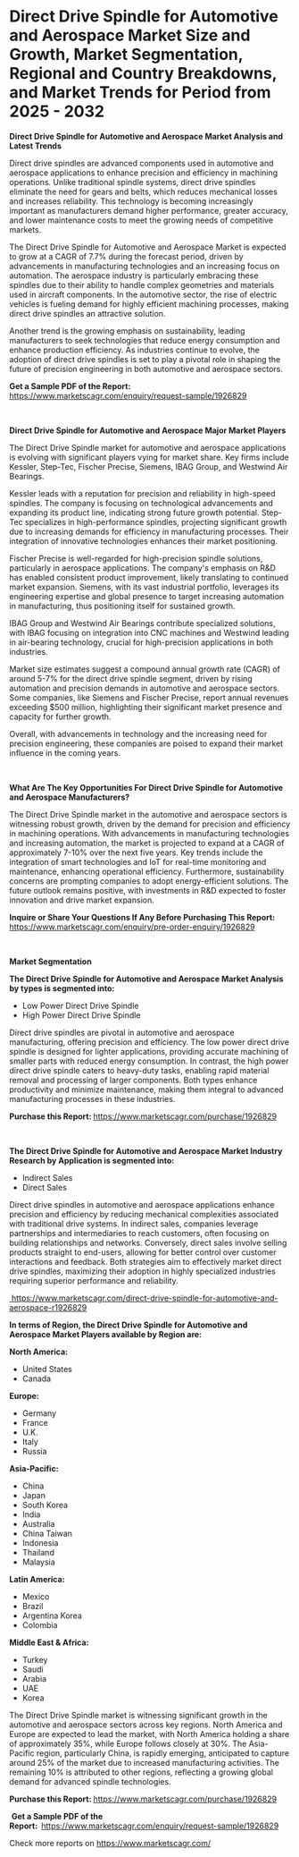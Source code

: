 <p><h1>Direct Drive Spindle for Automotive and Aerospace Market Size and Growth, Market Segmentation, Regional and Country Breakdowns, and Market Trends for Period from 2025 -  2032</h1></p><p><strong>Direct Drive Spindle for Automotive and Aerospace Market Analysis and Latest Trends</strong></p>
<p><p>Direct drive spindles are advanced components used in automotive and aerospace applications to enhance precision and efficiency in machining operations. Unlike traditional spindle systems, direct drive spindles eliminate the need for gears and belts, which reduces mechanical losses and increases reliability. This technology is becoming increasingly important as manufacturers demand higher performance, greater accuracy, and lower maintenance costs to meet the growing needs of competitive markets.</p><p>The Direct Drive Spindle for Automotive and Aerospace Market is expected to grow at a CAGR of 7.7% during the forecast period, driven by advancements in manufacturing technologies and an increasing focus on automation. The aerospace industry is particularly embracing these spindles due to their ability to handle complex geometries and materials used in aircraft components. In the automotive sector, the rise of electric vehicles is fueling demand for highly efficient machining processes, making direct drive spindles an attractive solution.</p><p>Another trend is the growing emphasis on sustainability, leading manufacturers to seek technologies that reduce energy consumption and enhance production efficiency. As industries continue to evolve, the adoption of direct drive spindles is set to play a pivotal role in shaping the future of precision engineering in both automotive and aerospace sectors.</p></p>
<p><strong>Get a Sample PDF of the Report:&nbsp;</strong> <a href="https://www.marketscagr.com/enquiry/request-sample/1926829?utm_campaign=3195&utm_medium=2&utm_source=Github&utm_content=ia&utm_term=28032025&utm_id=direct-drive-spindle-for-automotive-and-aerospace">https://www.marketscagr.com/enquiry/request-sample/1926829</a></p>
<p>&nbsp;</p>
<p><strong>Direct Drive Spindle for Automotive and Aerospace Major Market Players</strong></p>
<p><p>The Direct Drive Spindle market for automotive and aerospace applications is evolving with significant players vying for market share. Key firms include Kessler, Step-Tec, Fischer Precise, Siemens, IBAG Group, and Westwind Air Bearings.</p><p>Kessler leads with a reputation for precision and reliability in high-speed spindles. The company is focusing on technological advancements and expanding its product line, indicating strong future growth potential. Step-Tec specializes in high-performance spindles, projecting significant growth due to increasing demands for efficiency in manufacturing processes. Their integration of innovative technologies enhances their market positioning.</p><p>Fischer Precise is well-regarded for high-precision spindle solutions, particularly in aerospace applications. The company's emphasis on R&D has enabled consistent product improvement, likely translating to continued market expansion. Siemens, with its vast industrial portfolio, leverages its engineering expertise and global presence to target increasing automation in manufacturing, thus positioning itself for sustained growth.</p><p>IBAG Group and Westwind Air Bearings contribute specialized solutions, with IBAG focusing on integration into CNC machines and Westwind leading in air-bearing technology, crucial for high-precision applications in both industries.</p><p>Market size estimates suggest a compound annual growth rate (CAGR) of around 5-7% for the direct drive spindle segment, driven by rising automation and precision demands in automotive and aerospace sectors. Some companies, like Siemens and Fischer Precise, report annual revenues exceeding $500 million, highlighting their significant market presence and capacity for further growth.</p><p>Overall, with advancements in technology and the increasing need for precision engineering, these companies are poised to expand their market influence in the coming years.</p></p>
<p>&nbsp;</p>
<p><strong>What Are The Key Opportunities For Direct Drive Spindle for Automotive and Aerospace Manufacturers?</strong></p>
<p><p>The Direct Drive Spindle market in the automotive and aerospace sectors is witnessing robust growth, driven by the demand for precision and efficiency in machining operations. With advancements in manufacturing technologies and increasing automation, the market is projected to expand at a CAGR of approximately 7-10% over the next five years. Key trends include the integration of smart technologies and IoT for real-time monitoring and maintenance, enhancing operational efficiency. Furthermore, sustainability concerns are prompting companies to adopt energy-efficient solutions. The future outlook remains positive, with investments in R&D expected to foster innovation and drive market expansion.</p></p>
<p><strong>Inquire or Share Your Questions If Any Before Purchasing This Report:</strong> <a href="https://www.marketscagr.com/enquiry/pre-order-enquiry/1926829?utm_campaign=3195&utm_medium=2&utm_source=Github&utm_content=ia&utm_term=28032025&utm_id=direct-drive-spindle-for-automotive-and-aerospace">https://www.marketscagr.com/enquiry/pre-order-enquiry/1926829</a></p>
<p>&nbsp;</p>
<p><strong>Market Segmentation</strong></p>
<p><strong>The Direct Drive Spindle for Automotive and Aerospace Market Analysis by types is segmented into:</strong></p>
<p><ul><li>Low Power Direct Drive Spindle</li><li>High Power Direct Drive Spindle</li></ul></p>
<p><p>Direct drive spindles are pivotal in automotive and aerospace manufacturing, offering precision and efficiency. The low power direct drive spindle is designed for lighter applications, providing accurate machining of smaller parts with reduced energy consumption. In contrast, the high power direct drive spindle caters to heavy-duty tasks, enabling rapid material removal and processing of larger components. Both types enhance productivity and minimize maintenance, making them integral to advanced manufacturing processes in these industries.</p></p>
<p><strong>Purchase this Report:&nbsp;</strong><a href="https://www.marketscagr.com/purchase/1926829?utm_campaign=3195&utm_medium=2&utm_source=Github&utm_content=ia&utm_term=28032025&utm_id=direct-drive-spindle-for-automotive-and-aerospace">https://www.marketscagr.com/purchase/1926829</a></p>
<p>&nbsp;</p>
<p><strong>The Direct Drive Spindle for Automotive and Aerospace Market Industry Research by Application is segmented into:</strong></p>
<p><ul><li>Indirect Sales</li><li>Direct Sales</li></ul></p>
<p><p>Direct drive spindles in automotive and aerospace applications enhance precision and efficiency by reducing mechanical complexities associated with traditional drive systems. In indirect sales, companies leverage partnerships and intermediaries to reach customers, often focusing on building relationships and networks. Conversely, direct sales involve selling products straight to end-users, allowing for better control over customer interactions and feedback. Both strategies aim to effectively market direct drive spindles, maximizing their adoption in highly specialized industries requiring superior performance and reliability.</p></p>
<p><a href="https://www.marketscagr.com/direct-drive-spindle-for-automotive-and-aerospace-r1926829?utm_campaign=3195&utm_medium=2&utm_source=Github&utm_content=ia&utm_term=28032025&utm_id=direct-drive-spindle-for-automotive-and-aerospace">&nbsp;https://www.marketscagr.com/direct-drive-spindle-for-automotive-and-aerospace-r1926829</a></p>
<p><strong>In terms of Region, the Direct Drive Spindle for Automotive and Aerospace Market Players available by Region are:</strong></p>
<p>
    <p> <strong> North America: </strong>
        <ul>
            <li>United States</li>
            <li>Canada</li>
        </ul>
        </p> 
    <p> <strong> Europe: </strong>
        <ul>
            <li>Germany</li>
            <li>France</li>
            <li>U.K.</li>
            <li>Italy</li>
            <li>Russia</li>
        </ul>
        </p> 
    <p> <strong> Asia-Pacific: </strong>
        <ul>
            <li>China</li>
            <li>Japan</li>
            <li>South Korea</li>
            <li>India</li>
            <li>Australia</li>
            <li>China Taiwan</li>
            <li>Indonesia</li>
            <li>Thailand</li>
            <li>Malaysia</li>
        </ul>
        </p> 
    <p> <strong> Latin America: </strong>
        <ul>
            <li>Mexico</li>
            <li>Brazil</li>
            <li>Argentina Korea</li>
            <li>Colombia</li>
        </ul>
        </p> 
    <p> <strong> Middle East & Africa: </strong>
        <ul>
            <li>Turkey</li>
            <li>Saudi</li>
            <li>Arabia</li>
            <li>UAE</li>
            <li>Korea</li>
        </ul>
    </p>
    </p>
<p><p>The Direct Drive Spindle market is witnessing significant growth in the automotive and aerospace sectors across key regions. North America and Europe are expected to lead the market, with North America holding a share of approximately 35%, while Europe follows closely at 30%. The Asia-Pacific region, particularly China, is rapidly emerging, anticipated to capture around 25% of the market due to increased manufacturing activities. The remaining 10% is attributed to other regions, reflecting a growing global demand for advanced spindle technologies.</p></p>
<p><strong>Purchase this Report: </strong><a href="https://www.marketscagr.com/purchase/1926829?utm_campaign=3195&utm_medium=2&utm_source=Github&utm_content=ia&utm_term=28032025&utm_id=direct-drive-spindle-for-automotive-and-aerospace">https://www.marketscagr.com/purchase/1926829</a></p>
<p>&nbsp;<strong>Get a Sample PDF of the Report:&nbsp;&nbsp;</strong><a href="https://www.marketscagr.com/enquiry/request-sample/1926829?utm_campaign=3195&utm_medium=2&utm_source=Github&utm_content=ia&utm_term=28032025&utm_id=direct-drive-spindle-for-automotive-and-aerospace">https://www.marketscagr.com/enquiry/request-sample/1926829</a></p>
<p><strong></strong></p>
<p>Check more reports on <a href="https://www.marketscagr.com/?utm_campaign=3195&utm_medium=2&utm_source=Github&utm_content=ia&utm_term=28032025&utm_id=direct-drive-spindle-for-automotive-and-aerospace">https://www.marketscagr.com/</a></p>